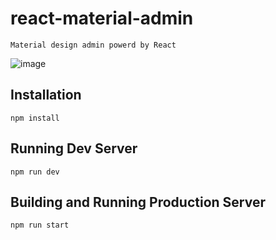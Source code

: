 # react-material-admin
	Material design admin powerd by React

![image](https://github.com/chenzhenyao/react-material-admin/blob/master/public/img/snapshoot-1.png)

## Installation
	npm install

## Running Dev Server
	npm run dev

## Building and Running Production Server
	npm run start